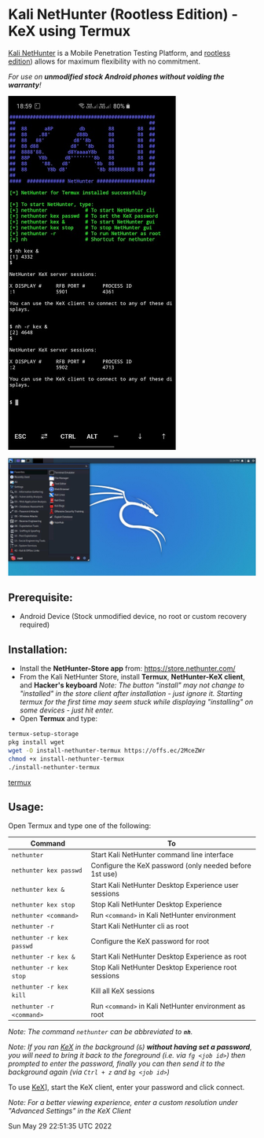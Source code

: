 # Kali NetHunter (Rootless Edition) - KeX using Termux

[Kali NetHunter](](https://www.kali.org/get-kali/#kali-mobile)) is a Mobile Penetration Testing Platform, and [rootless edition](https://www.kali.org/docs/nethunter/nethunter-rootless/)) allows for maximum flexibility with no commitment.

_For use on **unmodified stock Android phones without voiding the warranty**!_

[![Termux Menu](../images/010-NH-Rootless-Installation_Start_s.jpg)](../images/010-NH-Rootless-Installation_Start.jpg)

[![KeX](../images/020-NH-Rootless-KeX_s.jpg)](../images/020-NH-Rootless-KeX_s.jpg)

## Prerequisite:

- Android Device (Stock unmodified device, no root or custom recovery required)

## Installation:

- Install the **NetHunter-Store app** from: <https://store.nethunter.com/>
- From the Kali NetHunter Store, install **Termux**, **NetHunter-KeX client**, and **Hacker's keyboard**
  _Note: The button "install" may not change to "installed" in the store client after installation - just ignore it. Starting termux for the first time may seem stuck while displaying "installing" on some devices - just hit enter._
- Open **Termux** and type:

<!-- https://offs.ec/2MceZWr -> https://gitlab.com/kalilinux/nethunter/build-scripts/kali-nethunter-project/raw/master/nethunter-rootless/install-nethunter-termux -->

```bash
termux-setup-storage
pkg install wget
wget -O install-nethunter-termux https://offs.ec/2MceZWr
chmod +x install-nethunter-termux
./install-nethunter-termux
```

[termux](install-nethunter-termux)

## Usage:

Open Termux and type one of the following:

<!-- Make sure `./install-nethunter-termux` is in sync -->

| Command                   | To                                                      |
| ------------------------- | ------------------------------------------------------- |
| `nethunter`               | Start Kali NetHunter command line interface             |
| `nethunter kex passwd`    | Configure the KeX password (only needed before 1st use) |
| `nethunter kex &`         | Start Kali NetHunter Desktop Experience user sessions   |
| `nethunter kex stop`      | Stop Kali NetHunter Desktop Experience                  |
| `nethunter <command>`     | Run `<command>` in Kali NetHunter environment           |
| `nethunter -r`            | Start Kali NetHunter cli as root                        |
| `nethunter -r kex passwd` | Configure the KeX password for root                     |
| `nethunter -r kex &`      | Start Kali NetHunter Desktop Experience as root         |
| `nethunter -r kex stop`   | Stop Kali NetHunter Desktop Experience root sessions    |
| `nethunter -r kex kill`   | Kill all KeX sessions                                   |
| `nethunter -r <command>`  | Run `<command>` in Kali NetHunter environment as root   |

_Note: The command `nethunter` can be abbreviated to **`nh`**._

_Note: If you ran [KeX](https://www.kali.org/docs/nethunter/nethunter-kex-manager/) in the background (`&`) **without having set a password**, you will need to bring it back to the foreground (i.e. via `fg <job id>`) then prompted to enter the password, finally you can then send it to the background again (via `Ctrl + z` and `bg <job id>`)_

To use [KeX](https://www.kali.org/docs/nethunter/nethunter-kex-manager/)], start the KeX client, enter your password and click connect.

_Note: For a better viewing experience, enter a custom resolution under "Advanced Settings" in the KeX Client_


Sun May 29 22:51:35 UTC 2022
